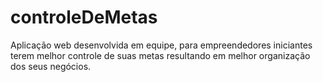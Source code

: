 # controleDeMetas
Aplicação web desenvolvida em equipe, para empreendedores iniciantes terem melhor controle de suas metas resultando em melhor organização dos seus negócios.
